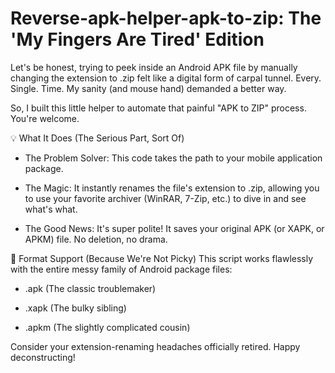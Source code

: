 # Reverse-apk-helper-apk-to-zip: The 'My Fingers Are Tired' Edition
Let's be honest, trying to peek inside an Android APK file by manually changing the extension to .zip felt like a digital form of carpal tunnel. Every. Single. Time. My sanity (and mouse hand) demanded a better way.

So, I built this little helper to automate that painful "APK to ZIP" process. You're welcome.

💡 What It Does (The Serious Part, Sort Of)
- The Problem Solver: This code takes the path to your mobile application package.

- The Magic: It instantly renames the file's extension to .zip, allowing you to use your favorite archiver (WinRAR, 7-Zip, etc.) to dive in and see what's what.

- The Good News: It's super polite! It saves your original APK (or XAPK, or APKM) file. No deletion, no drama.

🥳 Format Support (Because We're Not Picky)
This script works flawlessly with the entire messy family of Android package files:

- .apk (The classic troublemaker)

- .xapk (The bulky sibling)

- .apkm (The slightly complicated cousin)

Consider your extension-renaming headaches officially retired. Happy deconstructing!
